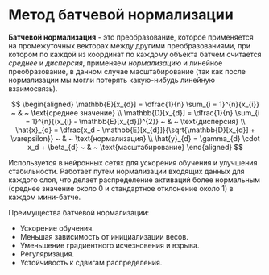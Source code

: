 # Метод батчевой нормализации

**Батчевой нормализация** - это преобразование, которое применяется на промежуточных векторах между другими преобразованиями, при котором по каждой из координат по каждому объекта батчем считается *среднее* и *дисперсия*, применяем *нормализацию* и линейное преобразование, в данном случае масштабирование (так как после нормализации мы могли потерять какую-нибудь линейную взаимосвязь).

$$
  \begin{aligned}
    \mathbb{E}[x_{d}] = \dfrac{1}{n} \sum_{i = 1}^{n}{x_{i}} ~ & ~ \text{среднее значение} \\
    \mathbb{D}[x_{d}] = \dfrac{1}{n} \sum_{i = 1}^{n}{(x_{i} - \mathbb{E}[x_{d}])^{2}} ~ & ~ \text{дисперсия} \\
    \hat{x}_{d} = \dfrac{x_d - \mathbb{E}[x_{d}]}{\sqrt{\mathbb{D}[x_{d}] + \varepsilon}} ~ & ~ \text{нормализация} \\
    \hat{y}_{d} = \gamma_{d} \cdot x_d + \beta_{d} ~ & ~ \text{масштабирование}
  \end{aligned}
$$

Используется в нейронных сетях для ускорения обучения и улучшения стабильности. Работает путем нормализации входящих данных для каждого слоя, что делает распределение активаций более нормальным (среднее значение около 0 и стандартное отклонение около 1) в каждом мини-батче.

Преимущества батчевой нормализации:

- Ускорение обучения.
- Меньшая зависимость от инициализации весов.
- Уменьшение градиентного исчезновения и взрыва.
- Регуляризация.
- Устойчивость к сдвигам распределения.
